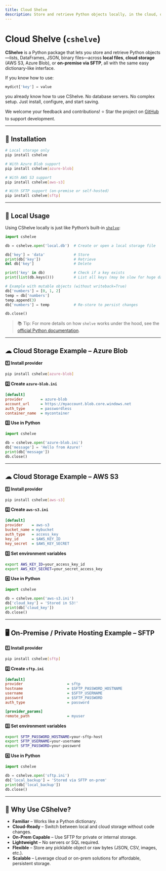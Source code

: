 ```yaml
---
title: Cloud Shelve
description: Store and retrieve Python objects locally, in the cloud, or on-premise with a simple dictionary-like interface.
---
```


# Cloud Shelve (`cshelve`)

**CShelve** is a Python package that lets you store and retrieve Python objects—lists, DataFrames, JSON, binary files—across **local files**, **cloud storage** (AWS S3, Azure Blob), or **on-premise via SFTP**, all with the same easy dictionary-like interface.

If you know how to use:
```python
mydict['key'] = value
````

you already know how to use CShelve.
No database servers. No complex setup. Just install, configure, and start saving.

We welcome your feedback and contributions! ⭐ Star the project on [GitHub](https://github.com/Standard-Cloud/cshelve) to support development.

---

## 🚀 Installation

```bash
# Local storage only
pip install cshelve

# With Azure Blob support
pip install cshelve[azure-blob]

# With AWS S3 support
pip install cshelve[aws-s3]

# With SFTP support (on-premise or self-hosted)
pip install cshelve[sftp]
```

---

## 📝 Local Usage

Using CShelve locally is just like Python’s built-in [`shelve`](https://docs.python.org/3/library/shelve.html):

```python
import cshelve

db = cshelve.open('local.db')  # Create or open a local storage file

db['key'] = 'data'             # Store
print(db['key'])               # Retrieve
del db['key']                  # Delete

print('key' in db)             # Check if a key exists
print(list(db.keys()))         # List all keys (may be slow for huge datasets)

# Example with mutable objects (without writeback=True)
db['numbers'] = [0, 1, 2]
temp = db['numbers']
temp.append(3)
db['numbers'] = temp           # Re-store to persist changes

db.close()
```

> 📚 Tip: For more details on how `shelve` works under the hood, see the [official Python documentation](https://docs.python.org/3/library/shelve.html).

---

## ☁ Cloud Storage Example – Azure Blob

**1️⃣ Install provider**

```bash
pip install cshelve[azure-blob]
```

**2️⃣ Create `azure-blob.ini`**

```ini
[default]
provider        = azure-blob
account_url     = https://myaccount.blob.core.windows.net
auth_type       = passwordless
container_name  = mycontainer
```

**3️⃣ Use in Python**

```python
import cshelve

db = cshelve.open('azure-blob.ini')
db['message'] = 'Hello from Azure!'
print(db['message'])
db.close()
```

---

## ☁ Cloud Storage Example – AWS S3

**1️⃣ Install provider**

```bash
pip install cshelve[aws-s3]
```

**2️⃣ Create `aws-s3.ini`**

```ini
[default]
provider    = aws-s3
bucket_name = mybucket
auth_type   = access_key
key_id      = $AWS_KEY_ID
key_secret  = $AWS_KEY_SECRET
```

**3️⃣ Set environment variables**

```bash
export AWS_KEY_ID=your_access_key_id
export AWS_KEY_SECRET=your_secret_access_key
```

**4️⃣ Use in Python**

```python
import cshelve

db = cshelve.open('aws-s3.ini')
db['cloud_key'] = 'Stored in S3!'
print(db['cloud_key'])
db.close()
```

---

## 🖥 On-Premise / Private Hosting Example – SFTP

**1️⃣ Install provider**

```bash
pip install cshelve[sftp]
```

**2️⃣ Create `sftp.ini`**

```ini
[default]
provider                    = sftp
hostname                    = $SFTP_PASSWORD_HOSTNAME
username                    = $SFTP_USERNAME
password                    = $SFTP_PASSWORD
auth_type                   = password

[provider_params]
remote_path                 = myuser
```

**3️⃣ Set environment variables**

```bash
export SFTP_PASSWORD_HOSTNAME=your-sftp-host
export SFTP_USERNAME=your-username
export SFTP_PASSWORD=your-password
```

**4️⃣ Use in Python**

```python
import cshelve

db = cshelve.open('sftp.ini')
db['local_backup'] = 'Stored via SFTP on-prem'
print(db['local_backup'])
db.close()
```

---

## 🌟 Why Use CShelve?

* **Familiar** – Works like a Python dictionary.
* **Cloud-Ready** – Switch between local and cloud storage without code changes.
* **On-Prem Capable** – Use SFTP for private or internal storage.
* **Lightweight** – No servers or SQL required.
* **Flexible** – Store any picklable object or raw bytes (JSON, CSV, images, etc.).
* **Scalable** – Leverage cloud or on-prem solutions for affordable, persistent storage.
